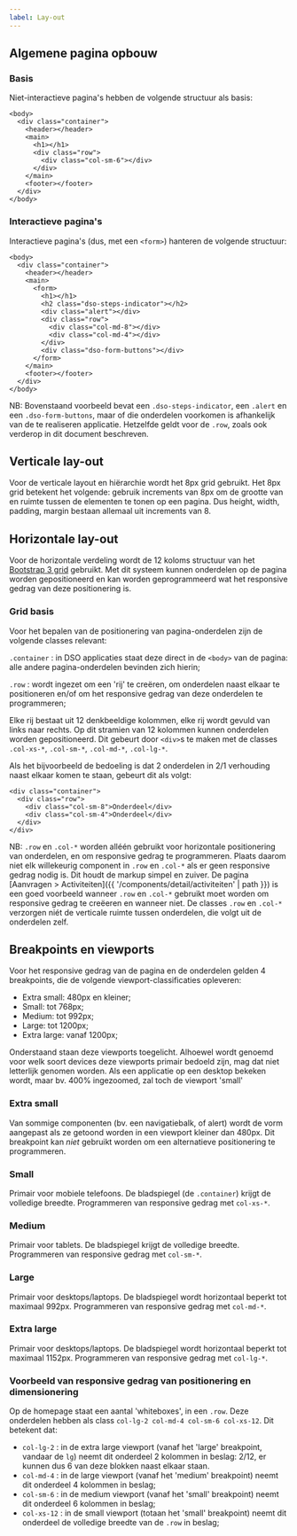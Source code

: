 ```yaml
---
label: Lay-out
---
```


## Algemene pagina opbouw

### Basis
Niet-interactieve pagina's hebben de volgende structuur als basis:
```
<body>
  <div class="container">
    <header></header>
    <main>
      <h1></h1>
      <div class="row">
        <div class="col-sm-6"></div>
      </div>
    </main>
    <footer></footer>
  </div>
</body>
```

### Interactieve pagina's
Interactieve pagina's (dus, met een `<form>`) hanteren de volgende structuur:
```
<body>
  <div class="container">
    <header></header>
    <main>
      <form>
        <h1></h1>
        <h2 class="dso-steps-indicator"></h2>
        <div class="alert"></div>
        <div class="row">
          <div class="col-md-8"></div>
          <div class="col-md-4"></div>
        </div>
        <div class="dso-form-buttons"></div>
      </form>
    </main>
    <footer></footer>
  </div>
</body>
```
NB: Bovenstaand voorbeeld bevat een `.dso-steps-indicator`, een `.alert` en een `.dso-form-buttons`, maar of die onderdelen voorkomen is afhankelijk van de te realiseren applicatie. Hetzelfde geldt voor de `.row`, zoals ook verderop in dit document beschreven.

## Verticale lay-out
Voor de verticale layout en hiërarchie wordt het 8px grid gebruikt. Het 8px grid betekent het volgende: gebruik increments van 8px om de grootte van en ruimte tussen de elementen te tonen op een pagina. Dus height, width, padding, margin bestaan allemaal uit increments van 8.

## Horizontale lay-out
Voor de horizontale verdeling wordt de 12 koloms structuur van het [Bootstrap 3 grid](https://getbootstrap.com/docs/3.3/css/#grid) gebruikt. Met dit systeem kunnen onderdelen op de pagina worden gepositioneerd en kan worden geprogrammeerd wat het responsive gedrag van deze positionering is.

### Grid basis
Voor het bepalen van de positionering van pagina-onderdelen zijn de volgende classes relevant:

`.container` : in DSO applicaties staat deze direct in de `<body>` van de pagina: alle andere pagina-onderdelen bevinden zich hierin;

`.row` : wordt ingezet om een 'rij' te creëren, om onderdelen naast elkaar te positioneren en/of om het responsive gedrag van deze onderdelen te programmeren;

Elke rij bestaat uit 12 denkbeeldige kolommen, elke rij wordt gevuld van links naar rechts. Op dit stramien van 12 kolommen kunnen onderdelen worden gepositioneerd. Dit gebeurt door `<div>`s te maken met de classes `.col-xs-*`, `.col-sm-*`, `.col-md-*`, `.col-lg-*`.

Als het bijvoorbeeld de bedoeling is dat 2 onderdelen in 2/1 verhouding naast elkaar komen te staan, gebeurt dit als volgt:
```
<div class="container">
  <div class="row">
    <div class="col-sm-8">Onderdeel</div>
    <div class="col-sm-4">Onderdeel</div>
  </div>
</div>
```
NB: `.row` en `.col-*` worden alléén gebruikt voor horizontale positionering van onderdelen, en om responsive gedrag te programmeren. Plaats daarom niet elk willekeurig component in  `.row` en `.col-*`  als er geen responsive gedrag nodig is. Dit houdt de markup simpel en zuiver. De pagina [Aanvragen > Activiteiten]({{ '/components/detail/activiteiten' | path }}) is een goed voorbeeld wanneer `.row` en `.col-*` gebruikt moet worden om responsive gedrag te creëeren en wanneer niet. De classes `.row` en `.col-*` verzorgen niét de verticale ruimte tussen onderdelen, die volgt uit de onderdelen zelf.

## Breakpoints en viewports
Voor het responsive gedrag van de pagina en de onderdelen gelden 4 breakpoints, die de volgende viewport-classificaties opleveren:
* Extra small: 480px en kleiner;
* Small: tot 768px;
* Medium: tot 992px;
* Large: tot 1200px;
* Extra large: vanaf 1200px;

Onderstaand staan deze viewports toegelicht. Alhoewel wordt genoemd voor welk soort devices deze viewports primair bedoeld zijn, mag dat niet letterlijk genomen worden. Als een applicatie op een desktop bekeken wordt, maar bv. 400% ingezoomed, zal toch de viewport 'small'

### Extra small
Van sommige componenten (bv. een navigatiebalk, of alert) wordt de vorm aangepast als ze getoond worden in een viewport kleiner dan 480px.
Dit breakpoint kan _niet_ gebruikt worden om een alternatieve positionering te programmeren.

### Small
Primair voor mobiele telefoons. De bladspiegel (de `.container`) krijgt de volledige breedte.
Programmeren van responsive gedrag met `col-xs-*`.

### Medium
Primair voor tablets. De bladspiegel krijgt de volledige breedte.
Programmeren van responsive gedrag met `col-sm-*`.

### Large
Primair voor desktops/laptops. De bladspiegel wordt horizontaal beperkt tot maximaal 992px.
Programmeren van responsive gedrag met `col-md-*`.

### Extra large
Primair voor desktops/laptops. De bladspiegel wordt horizontaal beperkt tot maximaal 1152px.
Programmeren van responsive gedrag met `col-lg-*`.

### Voorbeeld van responsive gedrag van positionering en dimensionering
Op de homepage staat een aantal 'whiteboxes', in een `.row`. Deze onderdelen hebben als class `col-lg-2 col-md-4 col-sm-6 col-xs-12`. Dit betekent dat:
- `col-lg-2` : in de extra large viewport (vanaf het 'large' breakpoint, vandaar de `lg`) neemt dit onderdeel 2 kolommen in beslag: 2/12, er kunnen dus 6 van deze blokken naast elkaar staan.
- `col-md-4` : in de large viewport (vanaf het 'medium' breakpoint) neemt dit onderdeel 4 kolommen in beslag;
- `col-sm-6` : in de medium viewport (vanaf het 'small' breakpoint) neemt dit onderdeel 6 kolommen in beslag;
- `col-xs-12` : in de small viewport (totaan het 'small' breakpoint) neemt dit onderdeel de volledige breedte van de `.row` in beslag;
